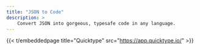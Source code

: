```yaml
---
title: "JSON to Code"
description: >
    Convert JSON into gorgeous, typesafe code in any language.
---
```


{{< t/embeddedpage title="Quicktype" src="https://app.quicktype.io/" >}}